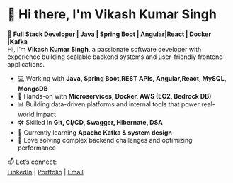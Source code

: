 # 👋 Hi there, I'm Vikash Kumar Singh

🚀 **Full Stack Developer | Java | Spring Boot | Angular|React | Docker |Kafka**  
Hi, I’m **Vikash Kumar Singh**, a passionate software developer with experience building scalable backend systems and user-friendly frontend applications.

- 💻 Working with **Java, Spring Boot,REST APIs, Angular,React, MySQL, MongoDB**
- 🔧 Hands-on with **Microservices, Docker, AWS (EC2, Bedrock DB)**
- 📊 Building data-driven platforms and internal tools that power real-world impact
- 🛠️ Skilled in **Git, CI/CD, Swagger, Hibernate, DSA**
- 🌱 Currently learning **Apache Kafka & system design**
- 🧠 Love solving complex backend challenges and optimizing performance

📫 Let’s connect:  
[LinkedIn](https://www.linkedin.com/in/vikashsingh26/) | [Portfolio](https://csegeek.github.io/portfolio/) | [Email](mailto:mmvvsingh26@gmail.com)

